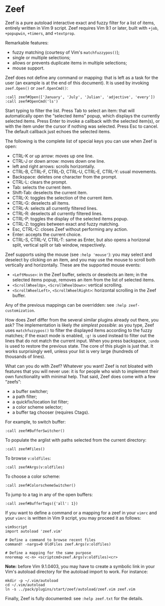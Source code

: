 # Zeef

Zeef is a pure autoload interactive exact and fuzzy filter for a list of items,
entirely written in Vim 9 script. Zeef requires Vim 9.1 or later, built with
`+job`, `+popupwin`, `+timers`, and `+textprop`.

Remarkable features:

- fuzzy matching (courtesy of Vim's `matchfuzzypos()`);
- single or multiple selections;
- allows or prevents duplicate items in multiple selections;
- mouse support.

Zeef does not define any command or mapping: that is left as a task for the
user (an example is at the end of this document). It is used by invoking
`zeef.Open()` or `zeef.OpenCmd()`:

    :call zeef#Open(['January', 'July', 'Julian', 'adjective', 'every'])
    :call zeef#OpenCmd('ls')

Start typing to filter the list. Press Tab to select an item: that will
automatically open the “selected items” popup, which displays the currently
selected items. Press Enter to invoke a callback with the selected item(s), or
with the item under the cursor if nothing was selected. Press Esc to cancel.
The default callback just echoes the selected items.

The following is the complete list of special keys you can use when Zeef is
open:

- CTRL-K or up arrow: moves up one line.
- CTRL-J or down arrow: moves down one line.
- left and right arrows: scrolls horizontally.
- CTRL-B, CTRL-F, CTRL-D, CTRL-U, CTRL-E, CTRL-Y: usual movements.
- Backspace: deletes one character from the prompt.
- CTRL-L: clears the prompt.
- Tab: selects the current item.
- Shift-Tab: deselects the current item.
- CTRL-X: toggles the selection of the current item.
- CTRL-G: deselects all items.
- CTRL-A: selects all currently filtered lines.
- CTRL-R: deselects all currently filtered lines.
- CTRL-P: toggles the display of the selected items popup.
- CTRL-Z: toggles between exact and fuzzy matching.
- Esc, CTRL-C: closes Zeef without performing any action.
- Enter: accepts the current choice.
- CTRL-S, CTRL-V, CTRL-T: same as Enter, but also opens a horizonal split,
  vertical split or tab window, respectively.

Zeef supports using the mouse (see `:help 'mouse'`): you may select and
deselect by clicking on an item, and you may use the mouse to scroll both
vertically and horizontally. These are the supported mouse events:

- `<LeftMouse>`: in the Zeef buffer, selects or deselects an item; in the
  selected items popup, removes an item from the list of selected items.
- `<ScrollWheelUp>`, `<ScrollWheelDown>`: vertical scrolling.
- `<ScrollWheelLeft>`, `<ScrollWheelRight>`: horizontal scrolling in the Zeef
  buffer.

Any of the previous mappings can be overridden: see `:help zeef-customization`.

How does Zeef differ from the several similar plugins already out there, you
ask? The implementation is likely *the simplest possible*: as you type, Zeef
uses `matchfuzzypos()` to filter the displayed items according to the fuzzy
matches; if the exact mode is enabled, `:g!` is used instead to filter out the
lines that do not match the current input. When you press backspace, `:undo` is
used to restore the previous state. The core of this plugin is just that. It
works surprisingly well, unless your list is very large (hundreds of thousands
of lines).

What can you do with Zeef? Whatever you want! Zeef is not bloated with features
that you will never use: it is for people who wish to implement their own
functionality with minimal help. That said, Zeef does come with a few “zeefs”:

- a buffer switcher;
- a path filter;
- a quickfix/location list filter;
- a color scheme selector;
- a buffer tag chooser (requires Ctags).

For example, to switch buffer:

```vim
:call zeef#BufferSwitcher()
```

To populate the arglist with paths selected from the current directory:

```vim
:call zeef#Files()
```

To browse `v:oldfiles`:

```vim
:call zeef#Args(v:oldfiles)
```

To choose a color scheme:

```vim
:call zeef#ColorschemeSwitcher()
```

To jump to a tag in any of the open buffers:

```vim
:call zeef#BufferTags({'all': 1})
```

If you want to define a command or a mapping for a zeef in your `vimrc` and
your `vimrc` is written in Vim 9 script, you may proceed it as follows:

    vim9script
    import autoload 'zeef.vim'

    # Define a command to browse recent files
    command! -nargs=0 OldFiles zeef.Args(v:oldfiles)

    # Define a mapping for the same purpose
    nnoremap <c-n> <scriptcmd>zeef.Args(v:oldfiles)<cr>

**Note:** before Vim 9.1.0403, you may have to create a symbolic link in your
Vim's autoload directory for the autoload import to work. For instance:

    mkdir -p ~/.vim/autoload
    cd ~/.vim/autoload
    ln -s ../pack/plugins/start/zeef/autoload/zeef.vim zeef.vim

Finally, Zeef is fully documented: see `:help zeef.txt` for the details.
